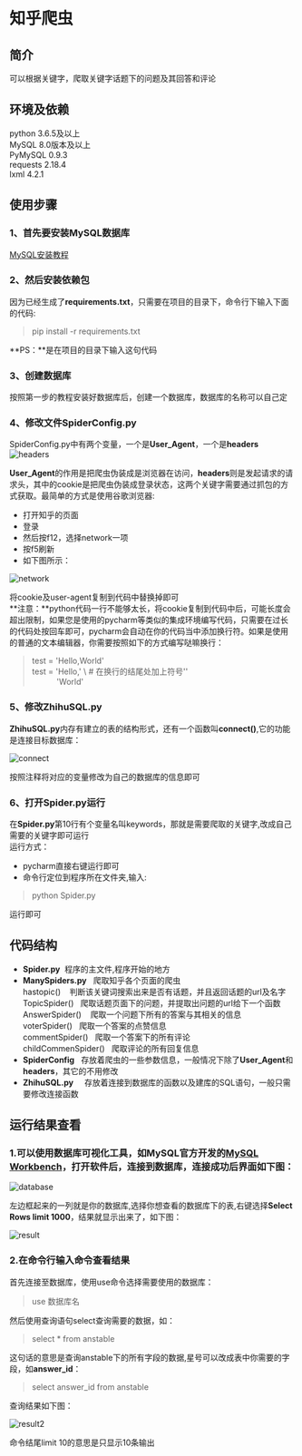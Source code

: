 # 知乎爬虫
## 简介  
可以根据关键字，爬取关键字话题下的问题及其回答和评论
## 环境及依赖
python 3.6.5及以上  
MySQL 8.0版本及以上  
PyMySQL  0.9.3  
requests  2.18.4  
lxml  4.2.1

## 使用步骤  
### 1、首先要安装MySQL数据库  
[MySQL安装教程](https://www.runoob.com/mysql/mysql-install.html)  
### 2、然后安装依赖包
因为已经生成了**requirements.txt**，只需要在项目的目录下，命令行下输入下面的代码:  

>pip install -r requirements.txt

**PS：**是在项目的目录下输入这句代码 
### 3、创建数据库  
按照第一步的教程安装好数据库后，创建一个数据库，数据库的名称可以自己定  
### 4、修改文件SpiderConfig.py  
SpiderConfig.py中有两个变量，一个是**User_Agent**，一个是**headers**
![headers](pic/User_Agent.png)  

**User_Agent**的作用是把爬虫伪装成是浏览器在访问，**headers**则是发起请求的请求头，其中的cookie是把爬虫伪装成登录状态，这两个关键字需要通过抓包的方式获取。最简单的方式是使用谷歌浏览器: 
 
+ 打开知乎的页面  
+ 登录  
+ 然后按f12，选择network一项  
+ 按f5刷新
+ 如下图所示：  

![network](pic/network.png)  

将cookie及user-agent复制到代码中替换掉即可  
**注意：**python代码一行不能够太长，将cookie复制到代码中后，可能长度会超出限制，如果您是使用的pycharm等类似的集成环境编写代码，只需要在过长的代码处按回车即可，pycharm会自动在你的代码当中添加换行符。如果是使用的普通的文本编辑器，你需要按照如下的方式编写哒嘛换行：
>test = 'Hello,World'  
>test = 'Hello,' \ # 在换行的结尾处加上符号'\'  
>&nbsp;&nbsp;&nbsp;&nbsp;&nbsp;&nbsp;&nbsp;&nbsp;&nbsp;&nbsp;&nbsp;'World' 

### 5、修改ZhihuSQL.py  
**ZhihuSQL.py**内存有建立的表的结构形式，还有一个函数叫**connect()**,它的功能是连接目标数据库：
  
![connect](pic/connect.png)  

按照注释将对应的变量修改为自己的数据库的信息即可  

### 6、打开Spider.py运行  
在**Spider.py**第10行有个变量名叫keywords，那就是需要爬取的关键字,改成自己需要的关键字即可运行  
运行方式：  
* pycharm直接右键运行即可   
* 命令行定位到程序所在文件夹,输入:  
>python Spider.py  

运行即可  
## 代码结构  


- **Spider.py**&nbsp;&nbsp;程序的主文件,程序开始的地方  
- **ManySpiders.py**&nbsp;&nbsp; 爬取知乎各个页面的爬虫  
   hastopic() &nbsp;&nbsp;&nbsp;判断该关键词搜索出来是否有话题，并且返回话题的url及名字  
   TopicSpider()&nbsp;&nbsp;&nbsp;爬取话题页面下的问题，并提取出问题的url给下一个函数  
   AnswerSpider()&nbsp;&nbsp;&nbsp; 爬取一个问题下所有的答案与其相关的信息  
   voterSpider()&nbsp;&nbsp; 爬取一个答案的点赞信息  
   commentSpider()&nbsp;&nbsp; 爬取一个答案下的所有评论  
   childCommenSpider()&nbsp;&nbsp; 爬取评论的所有回复信息
- **SpiderConfig**&nbsp;&nbsp; 存放着爬虫的一些参数信息，一般情况下除了**User_Agent**和**headers**，其它的不用修改  
- **ZhihuSQL.py**&nbsp;&nbsp; &nbsp;&nbsp;存放着连接到数据库的函数以及建库的SQL语句，一般只需要修改连接函数  
## 运行结果查看
### 1.可以使用数据库可视化工具，如MySQL官方开发的[MySQL Workbench](https://dev.mysql.com/downloads/workbench/)，打开软件后，连接到数据库，连接成功后界面如下图：  
![database](pic/databasse.png)

左边框起来的一列就是你的数据库,选择你想查看的数据库下的表,右键选择**Select Rows limit 1000**，结果就显示出来了，如下图：   

![result](pic/result.png)  
### 2.在命令行输入命令查看结果
首先连接至数据库，使用use命令选择需要使用的数据库：  
>use 数据库名  

然后使用查询语句select查询需要的数据，如：  
>select * from anstable  

这句话的意思是查询anstable下的所有字段的数据,星号可以改成表中你需要的字段，如**answer_id**：  
>select answer_id from anstable  

查询结果如下图：  

![result2](pic/result2.png)  

命令结尾limit 10的意思是只显示10条输出
